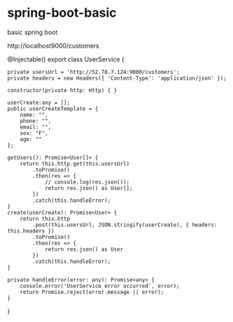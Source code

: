 # spring-boot-basic
basic spring boot


http://localhost9000/customers


<Angular sample>

@Injectable()
export class UserService {

    private usersUrl = 'http://52.78.7.124:9000/customers';
    private headers = new Headers({ 'Content-Type': 'application/json' });

    constructor(private http: Http) { }

    userCreate:any = []; 
    public userCreateTemplate = {
        name: "",
        phone: "",
        email: "",
        sex: "F",
        age: ""
    };

    getUsers(): Promise<User[]> {
        return this.http.get(this.usersUrl)
            .toPromise()
            .then(res => {
                // console.log(res.json());
                return res.json() as User[];
            })
            .catch(this.handleError);
    }
    create(userCreate): Promise<User> {
        return this.http
            .post(this.usersUrl, JSON.stringify(userCreate), { headers: this.headers })
            .toPromise()
            .then(res => {
                return res.json() as User
            })
            .catch(this.handleError);
    }

    private handleError(error: any): Promise<any> {
        console.error('UserService error occurred', error);
        return Promise.reject(error.message || error);
    }
}
